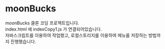 # moonBucks

moonBucks 클론 코딩 프로젝트입니다.<br>
index.html 에 indexCopy1.js 가 연결되어있습니다.<br>
자바스크립트를 이용하여 작업했고, 로컬스토리지를 이용하여 메뉴를 저장하는 방법까지 진행했습니다.
